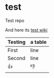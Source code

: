 # test

Test repo

And here its [test wiki](//github.com/QTX0/test/wiki)

Testing | a table
--------|--------
First | line
Second | line
:+1: | :-1:
